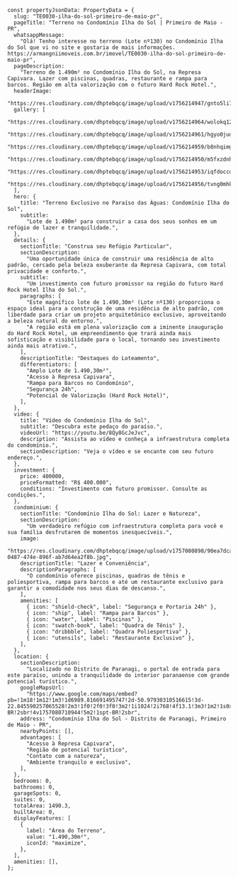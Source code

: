     const propertyJsonData: PropertyData = {
      slug: "TE0030-ilha-do-sol-primeiro-de-maio-pr",
      pageTitle: "Terreno no Condomínio Ilha do Sol | Primeiro de Maio - PR",
      whatsappMessage:
        "Olá! Tenho interesse no terreno (Lote nº130) no Condomínio Ilha do Sol que vi no site e gostaria de mais informações. https://armangniimoveis.com.br/imovel/TE0030-ilha-do-sol-primeiro-de-maio-pr",
      pageDescription:
        "Terreno de 1.490m² no Condomínio Ilha do Sol, na Represa Capivara. Lazer com piscinas, quadras, restaurante e rampa para barcos. Região em alta valorização com o futuro Hard Rock Hotel.",
      headerImage:
        "https://res.cloudinary.com/dhptebqcq/image/upload/v1756214947/gnto5li7jugouv35z52w.jpg",
      gallery: [
        "https://res.cloudinary.com/dhptebqcq/image/upload/v1756214964/wolokq12fjlnmbkhhzw9.jpg",
        "https://res.cloudinary.com/dhptebqcq/image/upload/v1756214961/hgyo0juqmajmdviuuyfq.jpg",
        "https://res.cloudinary.com/dhptebqcq/image/upload/v1756214959/b8nhqimgoovsrno9o3o7.jpg",
        "https://res.cloudinary.com/dhptebqcq/image/upload/v1756214950/m5fxzdnhtjnc9nw1bgaz.jpg",
        "https://res.cloudinary.com/dhptebqcq/image/upload/v1756214953/iqfdoccdsmcxnmu5xeab.jpg",
        "https://res.cloudinary.com/dhptebqcq/image/upload/v1756214956/tvng0mhkyjzlwe4v7ltl.jpg",
      ],
      hero: {
        title: "Terreno Exclusivo no Paraíso das Águas: Condomínio Ilha do Sol",
        subtitle:
          "Lote de 1.490m² para construir a casa dos seus sonhos em um refúgio de lazer e tranquilidade.",
      },
      details: {
        sectionTitle: "Construa seu Refúgio Particular",
        sectionDescription:
          "Uma oportunidade única de construir uma residência de alto padrão, cercado pela beleza exuberante da Represa Capivara, com total privacidade e conforto.",
        subtitle:
          "Um investimento com futuro promissor na região do futuro Hard Rock Hotel Ilha do Sol.",
        paragraphs: [
          "Este magnífico lote de 1.490,30m² (Lote nº130) proporciona o espaço ideal para a construção de uma residência de alto padrão, com liberdade para criar um projeto arquitetônico exclusivo, aproveitando a beleza natural do entorno.",
          "A região está em plena valorização com a iminente inauguração do Hard Rock Hotel, um empreendimento que trará ainda mais sofisticação e visibilidade para o local, tornando seu investimento ainda mais atrativo.",
        ],
        descriptionTitle: "Destaques do Loteamento",
        differentiators: [
          "Amplo Lote de 1.490,30m²",
          "Acesso à Represa Capivara",
          "Rampa para Barcos no Condomínio",
          "Segurança 24h",
          "Potencial de Valorização (Hard Rock Hotel)",
        ],
      },
      video: {
        title: "Vídeo do Condomínio Ilha do Sol",
        subtitle: "Descubra este pedaço do paraíso.",
        videoUrl: "https://youtu.be/8Qy8GcJeJvc",
        description: "Assista ao vídeo e conheça a infraestrutura completa do condomínio.",
        sectionDescription: "Veja o vídeo e se encante com seu futuro endereço.",
      },
      investment: {
        price: 400000,
        priceFormatted: "R$ 400.000",
        conditions: "Investimento com futuro promissor. Consulte as condições.",
      },
      condominium: {
        sectionTitle: "Condomínio Ilha do Sol: Lazer e Natureza",
        sectionDescription:
          "Um verdadeiro refúgio com infraestrutura completa para você e sua família desfrutarem de momentos inesquecíveis.",
        image:
          "https://res.cloudinary.com/dhptebqcq/image/upload/v1757080898/90ea7dca-0487-474e-896f-ab7d64ea2f8b.jpg",
        descriptionTitle: "Lazer e Conveniência",
        descriptionParagraphs: [
          "O condomínio oferece piscinas, quadras de tênis e poliesportiva, rampa para barcos e até um restaurante exclusivo para garantir a comodidade nos seus dias de descanso.",
        ],
        amenities: [
          { icon: "shield-check", label: "Segurança e Portaria 24h" },
          { icon: "ship", label: "Rampa para Barcos" },
          { icon: "water", label: "Piscinas" },
          { icon: "swatch-book", label: "Quadra de Tênis" },
          { icon: "dribbble", label: "Quadra Poliesportiva" },
          { icon: "utensils", label: "Restaurante Exclusivo" },
        ],
      },
      location: {
        sectionDescription:
          "Localizado no Distrito de Paranagi, o portal de entrada para este paraíso, unindo a tranquilidade do interior paranaense com grande potencial turístico.",
        googleMapsUrl:
          "https://www.google.com/maps/embed?pb=!1m18!1m12!1m3!1d6989.816691495747!2d-50.97930310516615!3d-22.845590257065528!2m3!1f0!2f0!3f0!3m2!1i1024!2i768!4f13.1!3m3!1m2!1s0x9494c7cefb97c04b%3A0x3460345b34e301bc!2sCondom%C3%ADnio%20Ilha%20do%20Sol!5e1!3m2!1spt-BR!2sbr!4v1757080710944!5m2!1spt-BR!2sbr",
        address: "Condomínio Ilha do Sol - Distrito de Paranagi, Primeiro de Maio - PR",
        nearbyPoints: [],
        advantages: [
          "Acesso à Represa Capivara",
          "Região de potencial turístico",
          "Contato com a natureza",
          "Ambiente tranquilo e exclusivo",
        ],
      },
      bedrooms: 0,
      bathrooms: 0,
      garageSpots: 0,
      suites: 0,
      totalArea: 1490.3,
      builtArea: 0,
      displayFeatures: [
        {
          label: "Área do Terreno",
          value: "1.490,30m²",
          iconId: "maximize",
        },
      ],
      amenities: [],
    };
